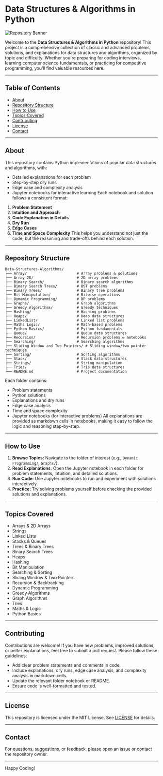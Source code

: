 
# Data Structures & Algorithms in Python

![Repository Banner](https://img.shields.io/badge/Data%20Structures%20%26%20Algorithms-Python-blue)

Welcome to the **Data Structures & Algorithms in Python** repository! This project is a comprehensive collection of classic and advanced problems, solutions, and explanations for data structures and algorithms, organized by topic and difficulty. Whether you're preparing for coding interviews, learning computer science fundamentals, or practicing for competitive programming, you'll find valuable resources here.

---

## Table of Contents

- [About](#about)
- [Repository Structure](#repository-structure)
- [How to Use](#how-to-use)
- [Topics Covered](#topics-covered)
- [Contributing](#contributing)
- [License](#license)
- [Contact](#contact)

---

## About

This repository contains Python implementations of popular data structures and algorithms, with:
- Detailed explanations for each problem
- Step-by-step dry runs
- Edge case and complexity analysis
- Jupyter notebooks for interactive learning
Each notebook and solution follows a consistent format:
1. **Problem Statement**
2. **Intuition and Approach**
3. **Code Explanation in Details**
4. **Dry Run**
5. **Edge Cases**
6. **Time and Space Complexity**
This helps you understand not just the code, but the reasoning and trade-offs behind each solution.

---

## Repository Structure

```
Data-Structures-Algorithms/
├── Array/                       # Array problems & solutions
├── Array 2D/                    # 2D array problems
├── Binary Search/               # Binary search algorithms
├── Binary Search Trees/         # BST problems
├── Binary Trees/                # Binary tree problems
├── Bit Manipulation/            # Bitwise operations
├── Dynamic Programming/         # DP problems
├── Graphs/                      # Graph algorithms
├── Greedy Algorithms/           # Greedy techniques
├── Hashing/                     # Hashing problems
├── Heaps/                       # Heap data structures
├── LinkedList/                  # Linked list problems
├── Maths Logic/                 # Math-based problems
├── Python Basics/               # Python fundamentals
├── Queue/                       # Queue data structures
├── Recursion/                   # Recursion problems & notebooks
├── Searching/                   # Searching algorithms
├── Sliding Window and Two Pointers/ # Sliding window/two pointer techniques
├── Sorting/                     # Sorting algorithms
├── Stack/                       # Stack data structures
├── Strings/                     # String manipulation
├── Tries/                       # Trie data structures
└── README.md                    # Project documentation
```

Each folder contains:
- Problem statements
- Python solutions
- Explanations and dry runs
- Edge case analysis
- Time and space complexity
- Jupyter notebooks (for interactive problems)
All explanations are provided as markdown cells in notebooks, making it easy to follow the logic and reasoning step-by-step.

---

## How to Use

1. **Browse Topics:** Navigate to the folder of interest (e.g., `Dynamic Programming/`, `Graphs/`).
2. **Read Explanations:** Open the Jupyter notebook in each folder for problem statements, intuition, and detailed solutions.
3. **Run Code:** Use Jupyter notebooks to run and experiment with solutions interactively.
4. **Practice:** Try solving problems yourself before checking the provided solutions and explanations.

---

## Topics Covered

- Arrays & 2D Arrays
- Strings
- Linked Lists
- Stacks & Queues
- Trees & Binary Trees
- Binary Search Trees
- Heaps
- Hashing
- Bit Manipulation
- Searching & Sorting
- Sliding Window & Two Pointers
- Recursion & Backtracking
- Dynamic Programming
- Greedy Algorithms
- Graph Algorithms
- Tries
- Maths & Logic
- Python Basics

---

## Contributing

Contributions are welcome! If you have new problems, improved solutions, or better explanations, feel free to submit a pull request. Please follow these guidelines:

- Add clear problem statements and comments in code.
- Include explanations, dry runs, edge case analysis, and complexity analysis in markdown cells.
- Update the relevant folder notebook or README.
- Ensure code is well-formatted and tested.

---

## License

This repository is licensed under the MIT License. See [LICENSE](LICENSE) for details.

---

## Contact

For questions, suggestions, or feedback, please open an issue or contact the repository owner.

---

Happy Coding!
